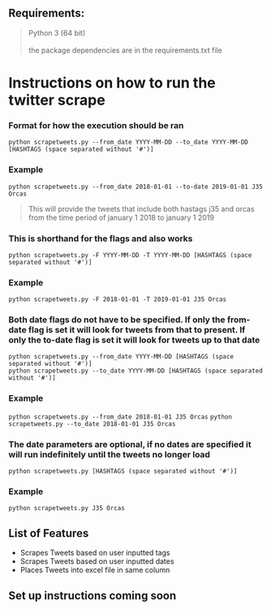 ## Requirements:
>Python 3 (64 bit) <br />  
>the package dependencies are in the requirements.txt file

# Instructions on how to run the twitter scrape

### Format for how the execution should be ran
`python scrapetweets.py --from_date YYYY-MM-DD --to_date YYYY-MM-DD [HASHTAGS (space separated without '#')]`

### Example
`python scrapetweets.py --from_date 2018-01-01 --to-date 2019-01-01 J35 Orcas`
> This will provide the tweets that include both hastags j35 and orcas from the time period of january 1 2018 to january 1 2019

### This is shorthand for the flags and also works
`python scrapetweets.py -F YYYY-MM-DD -T YYYY-MM-DD [HASHTAGS (space separated without '#')]`

### Example
`python scrapetweets.py -F 2018-01-01 -T 2019-01-01 J35 Orcas`

### Both date flags do not have to be specified. If only the from-date flag is set it will look for tweets from that to present. If only the to-date flag is set it will look for tweets up to that date
`python scrapetweets.py --from_date YYYY-MM-DD [HASHTAGS (space separated without '#')]`<br />
`python scrapetweets.py --to_date YYYY-MM-DD [HASHTAGS (space separated without '#')]`

### Example
`python scrapetweets.py --from_date 2018-01-01 J35 Orcas`
`python scrapetweets.py --to_date 2018-01-01 J35 Orcas`

### The date parameters are optional, if no dates are specified it will run indefinitely until the tweets no longer load
`python scrapetweets.py [HASHTAGS (space separated without '#')]`

### Example
`python scrapetweets.py J35 Orcas`

## List of Features
- Scrapes Tweets based on user inputted tags <br />
- Scrapes Tweets based on user inputted dates <br />
- Places Tweets into excel file in same column <br />

## Set up instructions coming soon
